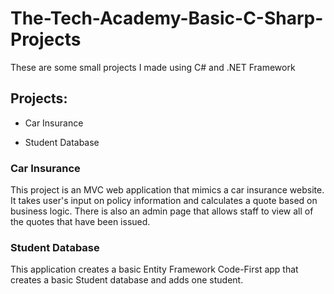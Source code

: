 # The-Tech-Academy-Basic-C-Sharp-Projects

These are some small projects I made using C# and .NET Framework

## Projects:

* Car Insurance

* Student Database

### **Car Insurance**
This project is an MVC web application that mimics a car insurance website.  It takes user's input
on policy information and calculates a quote based on business logic.  There is also an admin
page that allows staff to view all of the quotes that have been issued.

### **Student Database**
This application creates a basic Entity Framework Code-First app that creates a basic Student database and adds one student.
